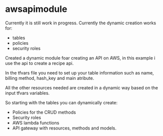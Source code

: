 # awsapimodule
Currently it is still work in progress.
Currently the dynamic creation works for:
- tables
- policies
- security roles

Created a dynamic module foar creating an API on AWS, in this example i use the api to create a recipe api.

In the tfvars file you need to set up your table information such as name, billing method, hash_key and main atribute.

All the other resources needed are created in a dynamic way based on the input tfvars variables.

So starting with the tables you can dynamically create:
- Policies for the CRUD methods
- Security roles
- AWS lambda functions
- API gateway with resources, methods and models.
  

